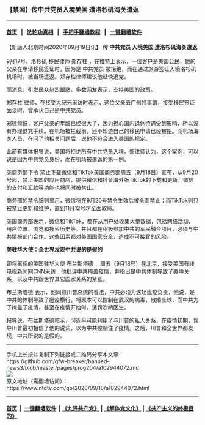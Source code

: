 ### 【禁闻】传中共党员入境美国 遭洛杉矶海关遣返
------------------------

#### [首页](https://github.com/gfw-breaker/banned-news3/blob/master/README.md) &nbsp;&nbsp;|&nbsp;&nbsp; [法轮功真相](https://github.com/begood0513/basic/blob/master/README.md)  &nbsp;&nbsp;|&nbsp;&nbsp; [手把手翻墙教程](https://github.com/gfw-breaker/guides/wiki)  &nbsp;&nbsp;|&nbsp;&nbsp; [一键翻墙软件](https://github.com/gfw-breaker/nogfw/blob/master/README.md)  



<div><div class="post_content" itemprop="articleBody">
 <p>
  【新唐人北京时间2020年09月19日讯】
  <strong>
   传
   <ok href="https://www.ntdtv.com/gb/中共党员.htm">
    中共党员
   </ok>
   入境美国 遭洛杉矶海关遣返
   <br/>
  </strong>
  <br/>
  9月17号，洛杉矶
  <ok href="https://www.ntdtv.com/gb/移民律师.htm">
   移民律师
  </ok>
  <ok href="https://www.ntdtv.com/gb/郑存柱.htm">
   郑存柱
  </ok>
  ，在推特上表示，一位客户是美国公民，她的父亲在申请移民签证时，因为是
  <ok href="https://www.ntdtv.com/gb/中共党员.htm">
   中共党员
  </ok>
  被拒绝，而在通过旅游签证入境洛杉矶机场时，被当场遣返。郑存柱律师建议他赶快退党。
 </p>
 <p>
  而消息，引发民众热烈跟贴，多数网友表示，支持美国的政策。
 </p>
 <p>
  <ok href="https://www.ntdtv.com/gb/郑存柱.htm">
   郑存柱
  </ok>
  律师，在接受大纪元采访时表示，这位父亲去广州领事馆，接受移民签证面谈时，曾承认自己是中共党员。
 </p>
 <p>
  郑律师说，客户父亲的年龄已经很大了，因为担心国内退休待遇受到影响，所以没有办理退党手续。在机场被拦截前，还不知道自己的移民申请已经被拒。而机场海关人员，在问了他相关问题后，说他不符合进入美国的规定。
 </p>
 <p>
  此前有媒体报导说，美国将拒绝所有中共党员入境。郑律师认为，这个案例，可以说是因为中共党员身份，而在机场被遣返的第一例。
 </p>
 <p>
  美商务部下令 禁止下载微信和TikTok美国商务部周五（9月18日）宣布，从9月20号起，禁止美国的应用商店，提供微信和抖音海外版TikTok的下载和更新，微信的支付和汇款等功能也将同时被禁止。
 </p>
 <p>
  商务部的禁令细则显示，微信将在9月20号禁令生效后被全面禁止；而TikTok则只被禁止更新和维护，直到11月12号才全面取缔。
 </p>
 <p>
  美国商务部表示，微信和TikTok，都在从用户处收集大量数据，包括网络活动、用户位置、浏览和搜索历史等。并且都在积极参加中共的军民融合项目，必须与中共情报部门合作。这些因素都对美国国家安全，造成不可接受的风险。
 </p>
 <p>
  <strong>
   美驻华大使：全世界发现中共说的是假的
   <br/>
  </strong>
  <br/>
  即将离任的美国驻华大使
  <ok href="https://www.ntdtv.com/gb/布兰斯塔德.htm">
   布兰斯塔德
  </ok>
  ，周五（9月18号）在北京，接受美国有线电视新闻网CNN采访，他批评中共掩盖疫情，并指出是中共体制导致了美中关系，以及中共跟世界其它国家关系的紧张。
 </p>
 <p>
  <ok href="https://www.ntdtv.com/gb/布兰斯塔德.htm">
   布兰斯塔德
  </ok>
  表示，他同意川普总统的看法，中共必须为这场瘟疫负责，他说，是中共的体制导致了瘟疫横行，将原本可以控制在武汉的病毒，散播全球，而中共为了掩盖了疫情，甚至在疫情开始时，惩罚吹哨医生。
 </p>
 <p>
  报导说，布兰斯塔德暗示，习近平可能利用了与川普的私人关系，在疫情初期，误导川普最初相信了他的说词，以为中共控制住了疫情。之后，川普和全世界都发现，中共所说的是假的。
 </p>
 <div class="single_ad">
 </div>
</div>
</div>
<hr/>
手机上长按并复制下列链接或二维码分享本文章：<br/>
https://github.com/gfw-breaker/banned-news3/blob/master/pages/prog204/a102944072.md <br/>
<a href='https://github.com/gfw-breaker/banned-news3/blob/master/pages/prog204/a102944072.md'><img src='https://github.com/gfw-breaker/banned-news3/blob/master/pages/prog204/a102944072.md.png'/></a> <br/>
原文地址（需翻墙访问）：https://www.ntdtv.com/gb/2020/09/18/a102944072.html


------------------------
#### [首页](https://github.com/gfw-breaker/banned-news3/blob/master/README.md) &nbsp;|&nbsp; [一键翻墙软件](https://github.com/gfw-breaker/nogfw/blob/master/README.md) &nbsp;| [《九评共产党》](https://github.com/gfw-breaker/9ping.md/blob/master/README.md#九评之一评共产党是什么) | [《解体党文化》](https://github.com/gfw-breaker/jtdwh.md/blob/master/README.md) | [《共产主义的终极目的》](https://github.com/gfw-breaker/gczydzjmd.md/blob/master/README.md)


<img src='http://gfw-breaker.win/banned-news3/pages/prog204/a102944072.md' width='0px' height='0px'/>